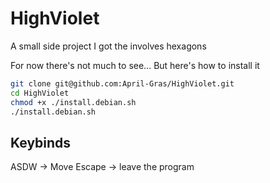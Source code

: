 # HighViolet

A small side project I got the involves hexagons

For now there's not much to see...
But here's how to install it

```bash
git clone git@github.com:April-Gras/HighViolet.git
cd HighViolet
chmod +x ./install.debian.sh
./install.debian.sh
```

## Keybinds

ASDW -> Move
Escape -> leave the program
